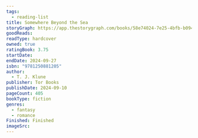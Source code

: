 ```yaml
---
tags:
  - reading-list
title: Somewhere Beyond the Sea
storyGraph: https://app.thestorygraph.com/books/58e74024-7e25-4bfb-b094-ccc0eee1625e
goodReads:
readType: hardcover
owned: true
ratingBook: 3.75
startDate:
endDate: 2024-09-27
isbn: "9781250881205"
author:
  - T. J. Klune
publisher: Tor Books
publishDate: 2024-09-10
pageCount: 405
bookType: fiction
genres:
  - fantasy
  - romance
Finished: Finished
imageSrc:
---
```

